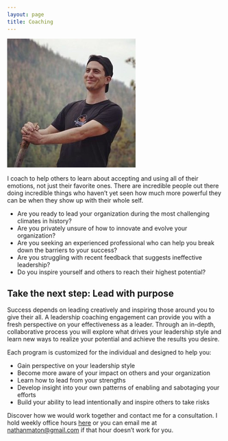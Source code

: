 ```yaml
---
layout: page
title: Coaching
---
```


<img src="/images/nathanm.jpg" alt="Photo of me.">

I coach to help others to learn about accepting and using all of their emotions, not just their favorite ones. There are incredible people out there doing incredible things who haven’t yet seen how much more powerful they can be when they show up with their whole self. 

* Are you ready to lead your organization during the most challenging climates in history?
* Are you privately unsure of how to innovate and evolve your organization?
* Are you seeking an experienced professional who can help you break down the barriers to your success?
* Are you struggling with recent feedback that suggests ineffective leadership?
* Do you inspire yourself and others to reach their highest potential?

## Take the next step: Lead with purpose

Success depends on leading creatively and inspiring those around you to give their all. A leadership coaching engagement can provide you with a fresh perspective on your effectiveness as a leader. Through an in-depth, collaborative process you will explore what drives your leadership style and learn new ways to realize your potential and achieve the results you desire. 

Each program is customized for the individual and designed to help you:

* Gain perspective on your leadership style
* Become more aware of your impact on others and your organization
* Learn how to lead from your strengths
* Develop insight into your own patterns of enabling and sabotaging your efforts
* Build your ability to lead intentionally and inspire others to take risks

Discover how we would work together and contact me for a consultation. I hold weekly office hours <a href="https://nathanmaton.youcanbook.me/">here</a> or you can email me at nathanmaton@gmail.com if that hour doesn’t work for you.
